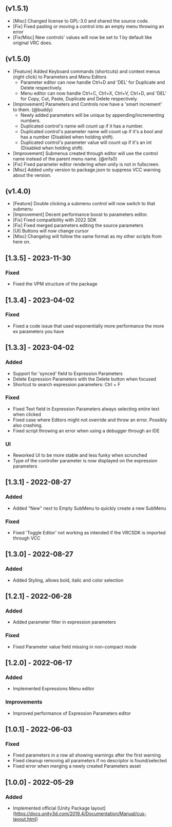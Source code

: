 (v1.5.1)
--------
- [Misc] Changed license to GPL-3.0 and shared the source code.
- [Fix] Fixed pasting or moving a control into an empty menu throwing an error
- [Fix/Misc] New controls' values will now be set to 1 by default like original VRC does.

(v1.5.0)
--------
- [Feature] Added Keyboard commands (shortcuts) and context menus (right click) to Parameters and Menu Editors
	- Parameter editor can now handle Ctrl+D and 'DEL' for Duplicate and Delete respectively.
	- Menu editor can now handle Ctrl+C, Ctrl+X, Ctrl+V, Ctrl+D, and 'DEL' for Copy, Cut, Paste, Duplicate and Delete respectively.
- [Improvement] Parameters and Controls now have a 'smart increment' to them. (@buddy)
	- Newly added parameters will be unique by appending/incrementing numbers.
	- Duplicated control's name will count up if it has a number.
	- Duplicated control's parameter name will count up if it's a bool and has a number (Disabled when holding shift).
	- Duplicated control's parameter value will count up if it's an int (Disabled when holding shift).
- [Improvement] Submenus created through editor will use the control name instead of the parent menu name. (@m1s0)
- [Fix] Fixed parameter editor rendering when unity is not in fullscreen.
- [Misc] Added unity version to package.json to suppress VCC warning about the version.

(v1.4.0)
--------
- [Feature] Double clicking a submenu control will now switch to that submenu
- [Improvement] Decent performance boost to parameters editor.
- [Fix] Fixed compatibility with 2022 SDK
- [Fix] Fixed merged parameters editing the source parameters
- [UI] Buttons will now change cursor
- [Misc] Changelog will follow the same format as my other scripts from here on.

## [1.3.5] - 2023-11-30
### Fixed
- Fixed the VPM structure of the package

## [1.3.4] - 2023-04-02
### Fixed
- Fixed a code issue that used exponentially more performance the more ex parameters you have

## [1.3.3] - 2023-04-02
### Added
- Support for 'synced' field to Expression Parameters
- Delete Expression Parameters with the Delete button when focused
- Shortcut to search expression parameters: Ctrl + F
### Fixed
- Fixed Text field in Expression Parameters always selecting entire text when clicked
- Fixed case where Editors might not override and throw an error. Possibly also crashing.
- Fixed script throwing an error when using a debugger through an IDE
### UI
- Reworked UI to be more stable and less funky when scrunched
- Type of the controller parameter is now displayed on the expression parameters

## [1.3.1] - 2022-08-27
### Added
- Added "New" next to Empty SubMenu to quickly create a new SubMenu
### Fixed
- Fixed 'Toggle Editor' not working as intended if the VRCSDK is imported through VCC

## [1.3.0] - 2022-08-27
### Added
- Added Styling, allows bold, italic and color selection

## [1.2.1] - 2022-06-28
### Added
- Added parameter filter in expression parameters
### Fixed
- Fixed Parameter value field missing in non-compact mode

## [1.2.0] - 2022-06-17
### Added
- Implemented Expressions Menu editor
### Improvements
- Improved performance of Expression Parameters editor

## [1.0.1] - 2022-06-03
### Fixed
- Fixed parameters in a row all showing warnings after the first warning
- Fixed cleanup removing all parameters if no descriptor is found/selected
- Fixed error when merging a newly created Parameters asset

## [1.0.0] - 2022-05-29
### Added
- Implemented official [Unity Package layout] (https://docs.unity3d.com/2019.4/Documentation/Manual/cus-layout.html) 